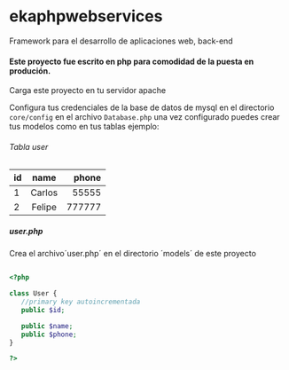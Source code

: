 # ekaphpwebservices
Framework para el desarrollo de aplicaciones web, back-end 

#### Este proyecto fue escrito en php para comodidad de la puesta en produción. 

Carga este proyecto en tu servidor apache 

Configura tus credenciales de la base de datos de mysql en el directorio `core/config` en el archivo `Database.php` una vez configurado
puedes crear tus modelos como en tus tablas ejemplo:

###### Tabla user

| id        | name           | phone  |
| ------------- |:-------------:| -----:|
| 1      | Carlos |55555 |
| 2      | Felipe      |   777777 |


##### user.php

Crea el archivo´user.php´ en el directorio ´models´ de este proyecto

```php

<?php 

class User {
   //primary key autoincrementada
   public $id;

   public $name;
   public $phone;
}

?>

```
